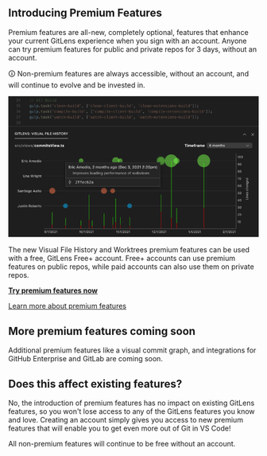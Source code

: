 ## Introducing Premium Features

Premium features are all-new, completely optional, features that enhance your current GitLens experience when you sign with an account. Anyone can try premium features for public and private repos for 3 days, without an account.

🛈 Non-premium features are always accessible, without an account, and will continue to evolve and be invested in.

<p align="center">
  <img src="../../images/docs/visual-file-history-hover.png" alt="Visual File History View"/>
</p>

The new Visual File History and Worktrees premium features can be used with a free, GitLens Free+ account. Free+ accounts can use premium features on public repos, while paid accounts can also use them on private repos.

[**Try premium features now**](command:gitlens.premium.startPreviewTrial 'Try premium features now')

[Learn more about premium features](https://gitkraken.com/gitlens/premium-features 'Learn more')

## More premium features coming soon

Additional premium features like a visual commit graph, and integrations for GitHub Enterprise and GitLab are coming soon.

## Does this affect existing features?

No, the introduction of premium features has no impact on existing GitLens features, so you won't lose access to any of the GitLens features you know and love. Creating an account simply gives you access to new premium features that will enable you to get even more out of Git in VS Code!

All non-premium features will continue to be free without an account.
